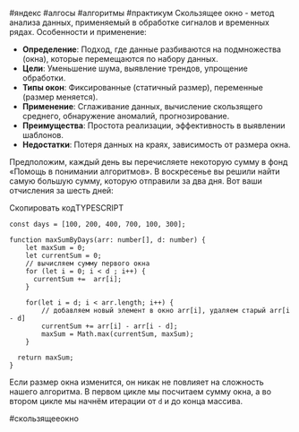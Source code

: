 #яндекс #алгосы #алгоритмы #практикум 
Скользящее окно - метод анализа данных, применяемый в обработке сигналов и временных рядах. Особенности и применение:

- **Определение**: Подход, где данные разбиваются на подмножества (окна), которые перемещаются по набору данных.
- **Цели**: Уменьшение шума, выявление трендов, упрощение обработки.
- **Типы окон**: Фиксированные (статичный размер), переменные (размер меняется).
- **Применение**: Сглаживание данных, вычисление скользящего среднего, обнаружение аномалий, прогнозирование.
- **Преимущества**: Простота реализации, эффективность в выявлении шаблонов.
- **Недостатки**: Потеря данных на краях, зависимость от размера окна.

Предположим, каждый день вы перечисляете некоторую сумму в фонд «Помощь в понимании алгоритмов». В воскресенье вы решили найти самую большую сумму, которую отправили за два дня. Вот ваши отчисления за шесть дней:

Скопировать кодTYPESCRIPT

```
const days = [100, 200, 400, 700, 100, 300]; 
```
```
function maxSumByDays(arr: number[], d: number) {
    let maxSum = 0;
    let currentSum = 0;
    // вычисляем сумму первого окна
    for (let i = 0; i < d ; i++) {
      currentSum +=  arr[i];      
    }
   
    for(let i = d; i < arr.length; i++) {
        // добавляем новый элемент в окно arr[i], удаляем старый arr[i - d]
        currentSum += arr[i] - arr[i - d];
        maxSum = Math.max(currentSum, maxSum);
    }
 
  return maxSum;
} 
```
Если размер окна изменится, он никак не повлияет на сложность нашего алгоритма. В первом цикле мы посчитаем сумму окна, а во втором цикле мы начнём итерации от `d` и до конца массива.

#скользящееокно
